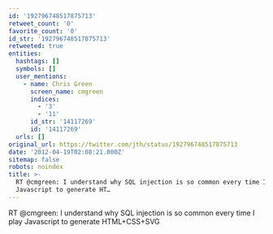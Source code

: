 ```yaml
---
id: '192796748517875713'
retweet_count: '0'
favorite_count: '0'
id_str: '192796748517875713'
retweeted: true
entities:
  hashtags: []
  symbols: []
  user_mentions:
    - name: Chris Green
      screen_name: cmgreen
      indices:
        - '3'
        - '11'
      id_str: '14117269'
      id: '14117269'
  urls: []
original_url: https://twitter.com/jth/status/192796748517875713
date: '2012-04-19T02:08:21.000Z'
sitemap: false
robots: noindex
title: >-
  RT @cmgreen: I understand why SQL injection is so common every time I play
  Javascript to generate HT…
---
```


RT @cmgreen: I understand why SQL injection is so common every time I play Javascript to generate HTML+CSS+SVG
